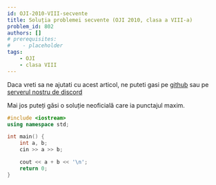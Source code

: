 ```yaml
---
id: OJI-2010-VIII-secvente
title: Soluția problemei secvente (OJI 2010, clasa a VIII-a)
problem_id: 802
authors: []
# prerequisites:
#    - placeholder
tags:
    - OJI
    - clasa VIII
---
```


Daca vreti sa ne ajutati cu acest articol, ne puteti gasi pe [github](https://github.com/roalgo-discord/arhiva-educationala) sau pe [serverul nostru de discord](https://discord.gg/vdDRSmg3fC)

Mai jos puteți găsi o soluție neoficială care ia punctajul maxim.

```cpp
#include <iostream>
using namespace std;

int main() {
    int a, b;
    cin >> a >> b;

    cout << a + b << '\n';
    return 0;
}
```
